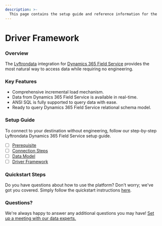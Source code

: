 ```yaml
---
description: >-
  This page contains the setup guide and reference information for the Dynamics 365 Field Service source connector.
---
```


# Driver Framework

### Overview

The [Lyftrondata](https://www.lyftrondata.com/) integration for [Dynamics 365 Field Service](None) provides the most natural way to access data while requiring no engineering.

### Key Features

* Comprehensive incremental load mechanism.
* Data from Dynamics 365 Field Service is available in real-time.&#x20;
* ANSI SQL is fully supported to query data with ease.
* Ready to query Dynamics 365 Field Service relational schema model.

### Setup Guide

To connect to your destination without engineering, follow our step-by-step Lyftrondata Dynamics 365 Field Service setup guide.

* [ ] [Prerequisite](../prerequisite.md)
* [ ] [Connection Steps](../connection-steps.md)
* [ ] [Data Model](../data-model/erd.md)
* [ ] [Driver Framework](../driver-framework/)

### Quickstart Steps

Do you have questions about how to use the platform? Don't worry; we've got you covered. Simply follow the quickstart instructions [here](../driver-framework/README.md).

### Questions? <a href="#questions" id="questions"></a>

We're always happy to answer any additional questions you may have! [Set up a meeting with our data experts.](https://www.lyftrondata.com/book-a-meeting/)


